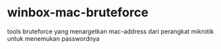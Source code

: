 # winbox-mac-bruteforce
tools bruteforce yang menargetkan mac-address dari perangkat mikrotik untuk menemukan passwordnya
